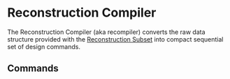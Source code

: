 # Reconstruction Compiler
The Reconstruction Compiler (aka recompiler) converts the raw data structure provided with the [Reconstruction Subset](../../docs/reconstruction.md) into compact sequential set of design commands.

## Commands




